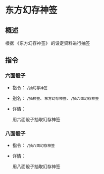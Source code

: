# 东方幻存神签

## 概述

根据 《东方幻存神签》 的设定资料进行抽签

## 指令

### 六面骰子

- 指令： `/抽幻存神签`
- 别名： `/抽神签`、`东方幻存神签`、`/抽六面幻存神签`

- 详情：

  用六面骰子抽取幻存神签

### 八面骰子

- 指令： `/抽八面幻存神签`

- 详情：

  用八面骰子抽取幻存神签
